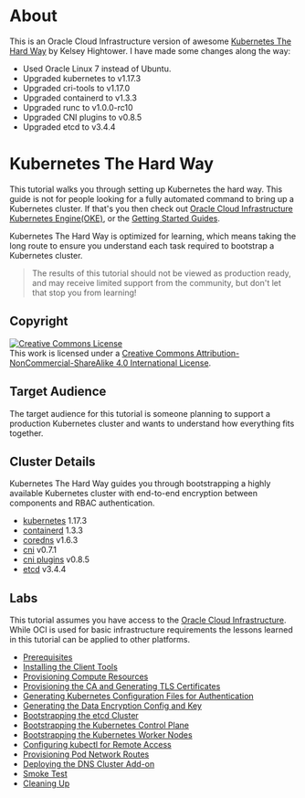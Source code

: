 # About
This is an Oracle Cloud Infrastructure version of awesome [Kubernetes The Hard Way](https://github.com/kelseyhightower/kubernetes-the-hard-way) by Kelsey Hightower. I have made some changes along the way:

- Used Oracle Linux 7 instead of Ubuntu.
- Upgraded kubernetes to v1.17.3
- Upgraded cri-tools to v1.17.0
- Upgraded containerd to v1.3.3
- Upgraded runc to v1.0.0-rc10
- Upgraded CNI plugins to v0.8.5
- Upgraded etcd to v3.4.4

# Kubernetes The Hard Way

This tutorial walks you through setting up Kubernetes the hard way. This guide is not for people looking for a fully automated command to bring up a Kubernetes cluster. If that's you then check out [Oracle Cloud Infrastructure Kubernetes Engine(OKE)](https://docs.cloud.oracle.com/en-us/iaas/Content/ContEng/Concepts/contengoverview.htm), or the [Getting Started Guides](https://kubernetes.io/docs/setup).

Kubernetes The Hard Way is optimized for learning, which means taking the long route to ensure you understand each task required to bootstrap a Kubernetes cluster.

> The results of this tutorial should not be viewed as production ready, and may receive limited support from the community, but don't let that stop you from learning!

## Copyright

<a rel="license" href="http://creativecommons.org/licenses/by-nc-sa/4.0/"><img alt="Creative Commons License" style="border-width:0" src="https://i.creativecommons.org/l/by-nc-sa/4.0/88x31.png" /></a><br />This work is licensed under a <a rel="license" href="http://creativecommons.org/licenses/by-nc-sa/4.0/">Creative Commons Attribution-NonCommercial-ShareAlike 4.0 International License</a>.


## Target Audience

The target audience for this tutorial is someone planning to support a production Kubernetes cluster and wants to understand how everything fits together.

## Cluster Details

Kubernetes The Hard Way guides you through bootstrapping a highly available Kubernetes cluster with end-to-end encryption between components and RBAC authentication.

* [kubernetes](https://github.com/kubernetes/kubernetes) 1.17.3
* [containerd](https://github.com/containerd/containerd) 1.3.3
* [coredns](https://github.com/coredns/coredns) v1.6.3
* [cni](https://github.com/containernetworking/cni) v0.7.1
* [cni plugins](https://github.com/containernetworking/plugins) v0.8.5
* [etcd](https://github.com/etcd-io/etcd) v3.4.4

## Labs

This tutorial assumes you have access to the [Oracle Cloud Infrastructure](https://cloud.oracle.com). While OCI is used for basic infrastructure requirements the lessons learned in this tutorial can be applied to other platforms.

* [Prerequisites](docs/01-prerequisites.md)
* [Installing the Client Tools](docs/02-client-tools.md)
* [Provisioning Compute Resources](docs/03-compute-resources.md)
* [Provisioning the CA and Generating TLS Certificates](docs/04-certificate-authority.md)
* [Generating Kubernetes Configuration Files for Authentication](docs/05-kubernetes-configuration-files.md)
* [Generating the Data Encryption Config and Key](docs/06-data-encryption-keys.md)
* [Bootstrapping the etcd Cluster](docs/07-bootstrapping-etcd.md)
* [Bootstrapping the Kubernetes Control Plane](docs/08-bootstrapping-kubernetes-controllers.md)
* [Bootstrapping the Kubernetes Worker Nodes](docs/09-bootstrapping-kubernetes-workers.md)
* [Configuring kubectl for Remote Access](docs/10-configuring-kubectl.md)
* [Provisioning Pod Network Routes](docs/11-pod-network-routes.md)
* [Deploying the DNS Cluster Add-on](docs/12-dns-addon.md)
* [Smoke Test](docs/13-smoke-test.md)
* [Cleaning Up](docs/14-cleanup.md)

